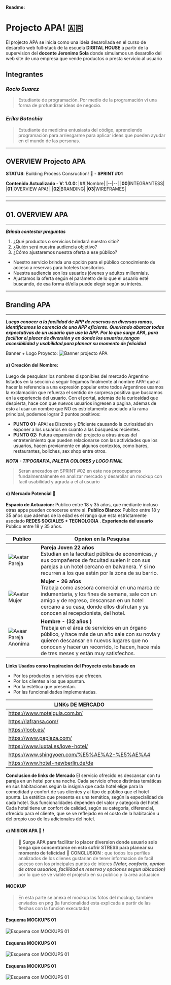 ####  Readme:
# Projecto APA! 🇦🇷 
El projecto APA se inicia como una ideia desarollada en el curso de desarollo web full-stack de la escuela **DIGITAL HOUSE** a partir de la supervision del  **docente Jeronimo Sola** donde simulamos un desarollo del web site de una empresa que vende productos o presta servicio al usuario

## Integrantes
### *Rocio Suarez*
> Estudiante de programación. Por medio de la programación vi una forma de profundizar ideas de negocio. 
### *Erika Botechia*
> Estudiante de medicina entusiasta del código, aprendiendo programación para arriesgarme para aplicar ideas que pueden ayudar en el mundo de las personas.  
---
## OVERVIEW Projecto APA
**STATUS**: Building Process Consruction! :hammer:  - **SPRINT #01**

**Contenido Actualizado - V: 1.0.0:**
|##|Nombre|
|--|--|
|**00**|INTEGRANTESS|
|**01**|OVERVIEW APA!  |
|**02**|BRANDING|
|**03**|WIREFRAMES|

---

---
## 01. OVERVIEW APA
---

___Brinda contestar preguntas___
1) ¿Qué productos o servicios brindará nuestro sitio? 
2) ¿Quién será nuestra audiencia objetivo?
3) ¿Cómo ajustaremos nuestra oferta a ese público?

- Nuestro servicio brinda una opción para el público conocimiento de acceso a reservas para hoteles transitorios. 
- Nuestra audiencia son los usuarios jóvenes y adultos millennials.
- Ajustamos la oferta según el parámetro de lo que el usuario esté buscando, de esa forma él/ella puede elegir según su interés.


---
## Branding APA
---
___Luego conocer a la facilidad de APP de reservas en diversas ramas, identificamos la carencia de una APP eficiente. Queriendo abarcar todas expectativas de un usuario que use la APP. Por lo que surge APA, para facilitar el placer de diversión y en donde los usuarios,tengan accesibilidad y usabilidad para planear su momento de felicidad___

Banner + Logo Proyecto:
![Banner projecto APA](img/i01_bannerAPAmd.png)

#### a) **Creación del Nombre:** 
Luego de pesquisar los nombres disponibles del mercado Argentino listados en la sección a seguir llegamos finalmente al nombre APA! que al hacer la referencia a una expresión popular entre todos Argentinos usamos la exclamación que refuerza el sentido de sorpresa positiva que buscamos en la experiencia del usuario. 
Con el portal, además de la curiosidad que despierta, hace con que nuevos usuarios ingresen a pagina, ademas de esto al usar un nombre que NO es estrictamente asociado a la rama principal, podemos lograr 2 puntos positivos: 
- **PUNTO 01:** APA! es Discreto y Eficiente causando la curiosidad sin exponer a los usuarios en cuanto a las búsquedas recientes.
- **PUNTO 02:** Futura expansión del projecto a otras áreas del entretenimiento que pueden relacionarse con las actividades que los usuarios, hacen previamente en algunos contextos, como bares, restaurantes, boliches, sex shop entre otros.

___NOTA - TIPOGRAFIA, PALETA COLORES y LOGO FINAL___
> Seran anexados en SPRINT #02 en este nos preocupamos fundalmentalmente en analizar mercado y desarollar un mockup con facil usabilidad y agrada a el al usuario
#### c) **Mercado Potencial :memo:** 
**Espacio de Actuacion:** Publico entre 18 y 35 años, que mediante incluso otras apps pueden conocerse entre si.
**Publico Blanco:** Publico entre 18 y 35 años que ademas de la edad es el rango que esta estrictamente asociado **REDES SOCIALES + TECNOLOGIA** . 
**Experiencia del usuario** Publico entre 18 y 35 años.


|**Publico**|**Opnion en la Pesquisa**|
|-|-|
|![Avatar Pareja](img/i02_Avatar01.png)|**Pareja Joven 22 años** <br/>Estudian en la facultad pública de economicas, y sus compañeros de facultad suelen ir con sus parejas a un hotel cercano en balvanera. Y si no recurren a los que están por la zona de su barrio.|
| ![Avatar Mujer](img/i03_Avatar02.png)|**Mujer  - 26 años**</br>Trabaja como asesora comercial en una marca de indumentaria, y los fines de semana, sale con un amigo y de regreso, descansan en un hotel cercano a su casa,  donde ellos disfrutan y ya conocen al recepcionista, del hotel. |
| ![Avaar Pareja Anonima](img/i04_Avatar03.png)|**Hombre - (32 años )** <br/> Trabaja en el área de servicios en un órgano público, y hace más de un año sale con su novia y quieren descansar en nuevos lugares que no conocen y hacer un recorrido, lo hacen, hace más de tres meses y están muy satisfechos. |




**Links Usados como Inspiracion del Proyecto esta basado en**
- Por los productos o servicios que ofrecen.
- Por los clientes a los que apuntan.
- Por la estética que presentan.
- Por las funcionalidades implementadas.


|**LINKs DE MERCADO**|
|-|
|https://www.motelguia.com.br/ |
|https://lafransa.com/ |
|https://loob.es/ |
|https://www.paplaza.com/ |
|https://www.luxtal.es/love-hotel/ |
|https://www.shingyoen.com/%E5%AE%A2-%E5%AE%A4 |
|https://www.hotel-newberlin.de/de |

**Conclusion de links de Mercado**
El servicio ofrecido es descansar con tu pareja en un hotel por una noche. Cada servicio ofrece distintas temáticas en sus habitaciones según la insignia que cada hotel elige para la comodidad y confort  de sus clientes y al tipo de público que el hotel apunta.
La estética que presenta es una temática, según la especialidad de cada hotel.
Sus funcionalidades dependen del valor y categoría del hotel. Cada hotel tiene un confort de calidad, según su categoría, diferencial, ofrecido para el cliente, que se ve reflejado en el costo de la habitación u del propio uso de los adicionales del hotel.


#### c) **MISION APA :blue_heart: !** 
>  :blue_heart: **Surge APA para facilitar lo placer diversion donde usuario solo tenga que concentrarse en esto sufrir STRESS para planear su momento de felicidad** :blue_heart:
> **CONCLUSION** : que todos los perfiles analizados de los clienes gustarian de tener informacion de facil acceso con los principales puntos  de interes ___(Valor, conforto, opnion de otros usuarios, facilidad en reserva y opciones segun ubicacion)___ por lo que se ve viable el projecto en su publico y la area actuacion

#### MOCKUP 

> En esta parte se anexa el mockup las fotos del mockup, tambien enviados en png (la funcionalidad esta explicada a partir de las flechas con la funcion executada)

#### Esquema MOCKUPS 01
![Esquema con MOCKUPS 01](img/i05_Mockups01.png)


#### Esquema MOCKUPS 01
![Esquema con MOCKUPS 01](img/i06_Mockups02.png)


#### Esquema MOCKUPS 01
![Esquema con MOCKUPS 01](img/i07_Mockups03.png)
